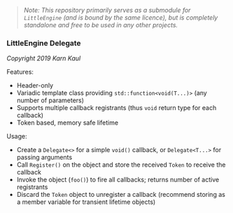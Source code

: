 >*Note: This repository primarily serves as a submodule for `LittleEngine` (and is bound by the same licence), but is completely standalone and free to be used in any other projects.*

### LittleEngine Delegate

*Copyright 2019 Karn Kaul*

Features:
- Header-only
- Variadic template class providing `std::function<void(T...)>` (any number of parameters)
- Supports multiple callback registrants (thus `void` return type for each callback)
- Token based, memory safe lifetime

Usage:
- Create a `Delegate<>` for a simple `void()` callback, or `Delegate<T...>` for passing arguments
- Call `Register()` on the object and store the received `Token` to receive the callback
- Invoke the object (`foo()`) to fire all callbacks; returns number of active registrants
- Discard the `Token` object to unregister a callback (recommend storing as a member variable for transient lifetime objects)
